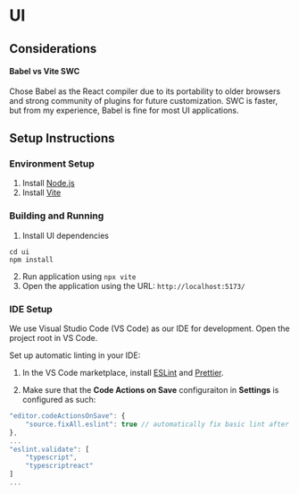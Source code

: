 # UI

## Considerations
#### Babel vs Vite SWC
Chose Babel as the React compiler due to its portability to older browsers and strong community of plugins for future customization. SWC is faster, but from my experience, Babel is fine for most UI applications.

## Setup Instructions
### Environment Setup
1. Install [Node.js](https://nodejs.org/en/download)
2. Install [Vite](https://vite.dev/guide/#manual-installation)

### Building and Running
1. Install UI dependencies
```
cd ui
npm install
```
2. Run application using ```npx vite```
3. Open the application using the URL: ```http://localhost:5173/```


### IDE Setup
We use Visual Studio Code (VS Code) as our IDE for development. Open the project root in VS Code.

Set up automatic linting in your IDE:

1. In the VS Code marketplace, install [ESLint](https://marketplace.visualstudio.com/items?itemName=dbaeumer.vscode-eslint) and [Prettier](https://marketplace.visualstudio.com/items?itemName=esbenp.prettier-vscode).

2. Make sure that the **Code Actions on Save** configuraiton in **Settings** is configured as such:
```js
"editor.codeActionsOnSave": {
    "source.fixAll.eslint": true // automatically fix basic lint after file save
},
...
"eslint.validate": [
    "typescript",
    "typescriptreact"
]
...
```